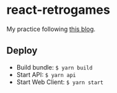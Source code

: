 # react-retrogames

My practice following [this blog](https://scotch.io/tutorials/retrogames-library-with-node-react-and-redux-1-server-api-and-react-frontend).

## Deploy

* Build bundle:
```$ yarn build```
* Start API:
```$ yarn api```
* Start Web Client:
```$ yarn start```